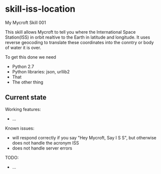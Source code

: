 # skill-iss-location
My Mycroft Skill 001

This skill allows Mycroft to tell you where the International Space Station(ISS) in orbit
realtive to the Earth in latitude and longitude. It uses reverse geocoding to translate these
coordinates into the conntry or body of water it is over.

To get this done we need
  - Python 2.7
  - Python libraries: json, urllib2
  - That
  - The other thing


## Current state

Working features:
 - ...

Known issues:
 - will respond correctly if you say "Hey Mycroft, Say I S S", but otherwise does not handle the acronym ISS
 - does not handle server errors

TODO:
 - ...
